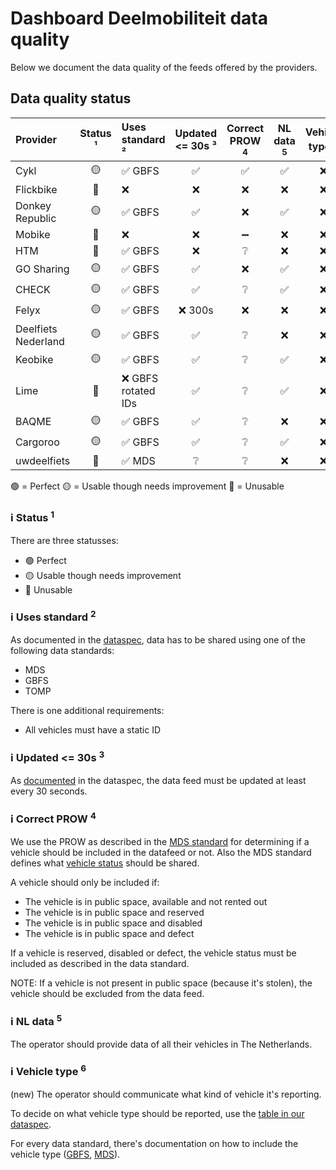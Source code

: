 # Dashboard Deelmobiliteit data quality

Below we document the data quality of the feeds offered by the providers.

## Data quality status

| **Provider** | **Status** ¹ | Uses standard ² | Updated <= 30s ³ | Correct PROW <sup>4</sup> | NL data <sup>5</sup> | Vehicle type <sup>6</sup> |
| :----------- | :--------: | :------------ | :------------: | :----------: | :-----: | :----------: |
| Cykl     |  🟡        | ✅ GBFS        | ✅             | ✅           | ✅      | ❌
| Flickbike | 🔴         | ❌           | ❌             | ❌          | ❌       | ❌
| Donkey Republic | 🟡     | ✅ GBFS      | ✅             | ❌           | ✅       | ❌
| Mobike     | 🔴          | ❌          | ❌              | ➖          | ❌      | ❌
| HTM        | 🔴          | ✅ GBFS      | ❌             | ❔          | ❌        | ❌
| GO Sharing | 🟡           | ✅ GBFS     | ✅             | ❌          | ✅       | ❌
| CHECK      | 🟡             | ✅ GBFS     | ✅            | ❔         | ✅       | ❌
| Felyx      | 🟡            | ✅ GBFS      | ❌ 300s         | ❌         | ❌       | ❌
| Deelfiets Nederland | 🟡    | ✅ GBFS     | ✅           | ❔         | ❌       | ❌
| Keobike    | 🟡            | ✅ GBFS     | ✅           | ❔         | ✅       | ❌
| Lime       | 🔴          | ❌ GBFS<br>rotated IDs | ✅       | ❔          | ✅      | ❌
| BAQME      | 🟡          | ✅ GBFS        | ✅           | ❔         | ❌       | ❌
| Cargoroo   | 🟡          | ✅ GBFS        | ✅           | ❔         | ✅       | ❌
| uwdeelfiets | 🔴          | ✅ MDS        | ❔           | ❔         | ❌       | ❌

🟢 = Perfect
🟡 = Usable though needs improvement
🔴 = Unusable

### ℹ️ Status <sup>1</sup>

There are three statusses:
- 🟢 Perfect
- 🟡 Usable though needs improvement
- 🔴 Unusable

### ℹ️ Uses standard <sup>2</sup>

As documented in the [dataspec](https://docs.crow.nl/deelfietsdashboard/hr-dataspec/), data has to be shared using one of the following data standards:

- MDS
- GBFS
- TOMP

There is one additional requirements:

- All vehicles must have a static ID

### ℹ️ Updated <= 30s <sup>3</sup>

As [documented](https://docs.crow.nl/deelfietsdashboard/hr-dataspec/#general) in the dataspec, the data feed must be updated at least every 30 seconds.

### ℹ️ Correct PROW <sup>4</sup>

We use the PROW as described in the [MDS standard](https://github.com/openmobilityfoundation/mobility-data-specification/blob/main/provider/README.md#mobility-data-specification-provider) for determining if a vehicle should be included in the datafeed or not. Also the MDS standard defines what [vehicle status](https://github.com/openmobilityfoundation/mobility-data-specification/blob/main/general-information.md#state-machine-diagram) should be shared.

A vehicle should only be included if:

- The vehicle is in public space, available and not rented out
- The vehicle is in public space and reserved
- The vehicle is in public space and disabled
- The vehicle is in public space and defect

If a vehicle is reserved, disabled or defect, the vehicle status must be included as described in the data standard.

NOTE: If a vehicle is not present in public space (because it's stolen), the vehicle should be excluded from the data feed.

### ℹ️ NL data <sup>5</sup>

The operator should provide data of all their vehicles in The Netherlands.

### ℹ️ Vehicle type <sup>6</sup>

(new) The operator should communicate what kind of vehicle it's reporting. 

To decide on what vehicle type should be reported, use the [table in our dataspec](https://docs.crow.nl/deelfietsdashboard/hr-dataspec/#vehicle-types).

For every data standard, there's documentation on how to include the vehicle type ([GBFS](https://github.com/NABSA/gbfs/blob/master/gbfs.md#vehicle_typesjson-added-in-v21), [MDS](https://github.com/openmobilityfoundation/mobility-data-specification/blob/main/general-information.md#vehicle-types)).
